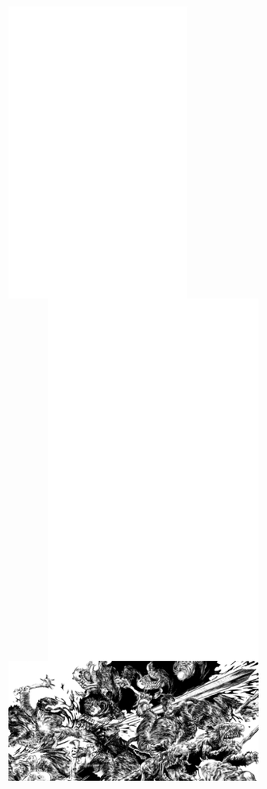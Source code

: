   <img align="left" width="360" src="metrics.svg" href="https://github.com/niccolo-fato" target="_blank">
  <img align="right" width="425"  src="metrics.personal.anilist.svg" alt="cplusplus" href="https://anilist.co/user/Nick666/" target="_blank">
  <img align="center" width="1000" src="./photos/gatsu2.png">


